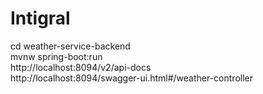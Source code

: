 # Intigral

cd weather-service-backend </br>
mvnw spring-boot:run </br>
http://localhost:8094/v2/api-docs </br>
http://localhost:8094/swagger-ui.html#/weather-controller
